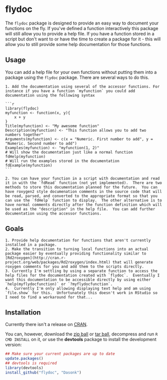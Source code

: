 flydoc
==========

The `flydoc` package is designed to provide an easy way to document your functions on the fly.  If you've defined a function interactively this package will still allow you to provide a help file.  If you have a function stored in a script but don't want to or have the time to create a package for it - this will allow you to still provide some help documentation for those functions.

## Usage

You can add a help file for your own functions without putting them into a package using the `flydoc` package.  There are several ways to do this.

    1. Add the documentation using several of the accessor functions. For instance if you have a function `myfunction` you could add documentation using the following syntax
    
    ```r
    library(flydoc)
    myfunction <- function(x, y){
        x + y
    }
    Title(myfunction) <- "My awesome function"
    Description(myfunction) <- "This function allows you to add two numbers together"
    Arguments(myfunction) <- c(x = "Numeric. First number to add", y = "Numeric. Second number to add")
    Examples(myfunction) <- "myfunction(1, 2)"
    # Will show the documentation just like a normal function
    fdHelp(myfunction)
    # Will run the examples stored in the documentation
    fdExample(myfunction)
    ```
    
    2. You can have your function in a script with documentation and read it in with the `fdRead` function (not yet implemented).  There are two methods to store this documentation planned for the future.  You can have roxygen2 style documenation comments in the source code that will be read, parsed, and converted to the appropriate format so that you can use the `fdHelp` function to display.  The other alternative is to have normal comments directly after the function definition which will be used as the "description" in the help file.  You can add further documentation using the accessor functions.

## Goals

    1. Provide help documentation for functions that aren't currently installed in a package.
    2. Make the transition to turning local functions into an actual package easier by eventually providing functionality similar to [Rd2roxygen](http://cran.r-project.org/web/packages/Rd2roxygen/index.html) that will generate roxygen comments for you and add them to the scripts directly.
    3. Currently I'm settling by using a separate function to access the help files for the documentation created with `flydoc`.  Eventually I want this documentation to be accessible directly by using either `help(myflydocfunction)` or `?myflydocfunction`.
    4.  Currently I'm only allowing displaying text help and am using
    `file.show` for this.  Unfortunately this doesn't work in RStudio so
    I need to find a workaround for that...
    
## Installation

Currently there isn't a release on [CRAN](http://cran.r-project.org/).

You can, however, download the [zip ball](https://github.com/Dasonk/flydoc/zipball/master) or [tar ball](https://github.com/Dasonk/flydoc/tarball/master), decompress and run `R CMD INSTALL` on it, or use the **devtools** package to install the development version:

```r
## Make sure your current packages are up to date
update.packages()
## devtools is required
library(devtools)
install_github("flydoc", "Dasonk")
```